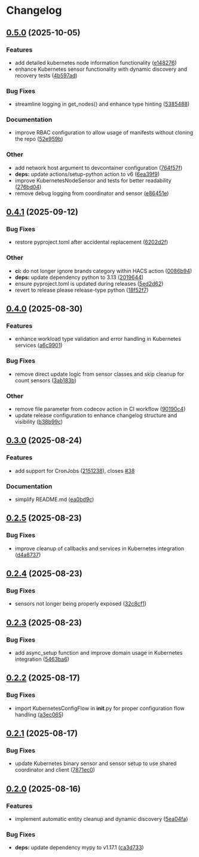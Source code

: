 # Changelog

## [0.5.0](https://github.com/tibuntu/homeassistant-kubernetes/compare/v0.4.1...v0.5.0) (2025-10-05)


### Features

* add detailed kubernetes node information functionality ([e148276](https://github.com/tibuntu/homeassistant-kubernetes/commit/e1482762d91b6b90de45a79bcbe9ea9beb733f24))
* enhance Kubernetes sensor functionality with dynamic discovery and recovery tests ([4b597ad](https://github.com/tibuntu/homeassistant-kubernetes/commit/4b597ad1458ce9017617569f6717f81af3e8b99b))


### Bug Fixes

* streamline logging in get_nodes() and enhance type hinting ([5385488](https://github.com/tibuntu/homeassistant-kubernetes/commit/53854886e747e2065dbd9b759a02f6313db7d692))


### Documentation

* improve RBAC configuration to allow usage of manifests without cloning the repo ([52e959b](https://github.com/tibuntu/homeassistant-kubernetes/commit/52e959b443273aa0343980415a11f94ed5fd6dcd))


### Other

* add network host argument to devcontainer configuration ([764f57f](https://github.com/tibuntu/homeassistant-kubernetes/commit/764f57f934a834320d379a0aa99df46a4713c891))
* **deps:** update actions/setup-python action to v6 ([6ea39f9](https://github.com/tibuntu/homeassistant-kubernetes/commit/6ea39f9cd338569be96f3dd71ea9ef38f1f9e7fe))
* improve KubernetesNodeSensor and tests for better readability ([276bd04](https://github.com/tibuntu/homeassistant-kubernetes/commit/276bd04c41d7a064f8d7a587f9ac9065337f1155))
* remove debug logging from coordinator and sensor ([e86451e](https://github.com/tibuntu/homeassistant-kubernetes/commit/e86451e76d4986bb8065dc210e8e29aa8f10ebea))

## [0.4.1](https://github.com/tibuntu/homeassistant-kubernetes/compare/v0.4.0...v0.4.1) (2025-09-12)


### Bug Fixes

* restore pyproject.toml after accidental replacement ([6202d2f](https://github.com/tibuntu/homeassistant-kubernetes/commit/6202d2f664e257eaaa42c12fbaad84e17f3c7d01))


### Other

* **ci:** do not longer ignore brands category within HACS action ([0086b94](https://github.com/tibuntu/homeassistant-kubernetes/commit/0086b94ee596e5e0ffa047ae6d2c713a3680326c))
* **deps:** update dependency python to 3.13 ([2019644](https://github.com/tibuntu/homeassistant-kubernetes/commit/20196449448be4ce0683f742c59946b7fd6b90f6))
* ensure pyproject.toml is updated during releases ([5ed2d62](https://github.com/tibuntu/homeassistant-kubernetes/commit/5ed2d62c7414a3c959911213fae568a810450f14))
* revert to release please release-type python ([18f52f7](https://github.com/tibuntu/homeassistant-kubernetes/commit/18f52f715e87fd0608cded9a8c516b2862346132))

## [0.4.0](https://github.com/tibuntu/homeassistant-kubernetes/compare/v0.3.0...v0.4.0) (2025-08-30)


### Features

* enhance workload type validation and error handling in Kubernetes services ([a6c9901](https://github.com/tibuntu/homeassistant-kubernetes/commit/a6c9901cb754c0e8ac03142d24430e30b4e48883))


### Bug Fixes

* remove direct update logic from sensor classes and skip cleanup for count sensors ([3ab183b](https://github.com/tibuntu/homeassistant-kubernetes/commit/3ab183bfae135caf91f84da480ae3e04d24bbaa2))


### Other

* remove file parameter from codecov action in CI workflow ([90190c4](https://github.com/tibuntu/homeassistant-kubernetes/commit/90190c4d04a1ab846d506b2298f5a74e3bc5f49c))
* update release configuration to enhance changelog structure and visibility ([b38b99c](https://github.com/tibuntu/homeassistant-kubernetes/commit/b38b99c57d2f4ed882765b039df1095d0c9d4e6f))

## [0.3.0](https://github.com/tibuntu/homeassistant-kubernetes/compare/v0.2.5...v0.3.0) (2025-08-24)


### Features

* add support for CronJobs ([2151238](https://github.com/tibuntu/homeassistant-kubernetes/commit/2151238f52ed8b4bc941402e3fd884049ac9a588)), closes [#38](https://github.com/tibuntu/homeassistant-kubernetes/issues/38)


### Documentation

* simplify README.md ([ea0bd9c](https://github.com/tibuntu/homeassistant-kubernetes/commit/ea0bd9c09d2c5f07f6cd86b49aefb3b00bdd26ce))

## [0.2.5](https://github.com/tibuntu/homeassistant-kubernetes/compare/v0.2.4...v0.2.5) (2025-08-23)


### Bug Fixes

* improve cleanup of callbacks and services in Kubernetes integration ([d4a8737](https://github.com/tibuntu/homeassistant-kubernetes/commit/d4a87374cbee7547be412679299cc96bde74743a))

## [0.2.4](https://github.com/tibuntu/homeassistant-kubernetes/compare/v0.2.3...v0.2.4) (2025-08-23)


### Bug Fixes

* sensors not longer being properly exposed ([32c8cf1](https://github.com/tibuntu/homeassistant-kubernetes/commit/32c8cf1547ff918560d0269d8a5cc541adf0a4c0))

## [0.2.3](https://github.com/tibuntu/homeassistant-kubernetes/compare/v0.2.2...v0.2.3) (2025-08-23)


### Bug Fixes

* add async_setup function and improve domain usage in Kubernetes integration ([5463ba6](https://github.com/tibuntu/homeassistant-kubernetes/commit/5463ba69ac1edd5da676061fe12e3be84d64671e))

## [0.2.2](https://github.com/tibuntu/homeassistant-kubernetes/compare/v0.2.1...v0.2.2) (2025-08-17)


### Bug Fixes

* import KubernetesConfigFlow in __init__.py for proper configuration flow handling ([a3ec065](https://github.com/tibuntu/homeassistant-kubernetes/commit/a3ec06501a769a5e6b1ded962391876a4859097e))

## [0.2.1](https://github.com/tibuntu/homeassistant-kubernetes/compare/v0.2.0...v0.2.1) (2025-08-17)


### Bug Fixes

* update Kubernetes binary sensor and sensor setup to use shared coordinator and client ([7871ec0](https://github.com/tibuntu/homeassistant-kubernetes/commit/7871ec0b7015d3ded40c2fe717db0b2da9bb06b4))

## [0.2.0](https://github.com/tibuntu/homeassistant-kubernetes/compare/0.1.0...v0.2.0) (2025-08-16)

### Features

* implement automatic entity cleanup and dynamic discovery ([5ea04fa](https://github.com/tibuntu/homeassistant-kubernetes/commit/5ea04fa9e061b144085df11bf2583444f763b267))

### Bug Fixes

* **deps:** update dependency mypy to v1.17.1 ([ca3d733](https://github.com/tibuntu/homeassistant-kubernetes/commit/ca3d733192953a00a017cd434bd32e34f64e4021))
